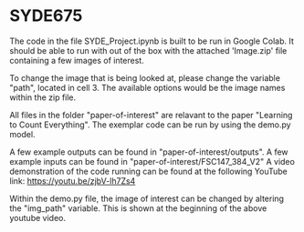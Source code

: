 # SYDE675

The code in the file SYDE_Project.ipynb is built to be run in Google Colab. It should be able to run with out of the box with the attached 'Image.zip' file containing a few images of interest. 

To change the image that is being looked at, please change the variable "path", located in cell 3. The available options would be the image names within the zip file.



All files in the folder "paper-of-interest" are relavant to the paper "Learning to Count Everything". The exemplar code can be run by using the demo.py model. 

A few example outputs can be found in "paper-of-interest/outputs". 
A few example inputs can be found in "paper-of-interest/FSC147_384_V2"
A video demonstration of the code running can be found at the following YouTube link: https://youtu.be/zjbV-lh7Zs4

Within the demo.py file, the image of interest can be changed by altering the "img_path" variable. This is shown at the beginning of the above youtube video.
